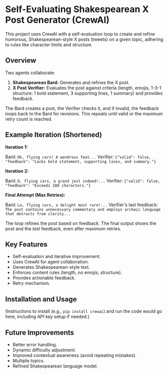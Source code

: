 # Self-Evaluating Shakespearean X Post Generator (CrewAI)

This project uses CrewAI with a self-evaluation loop to create and refine humorous, Shakespearean-style X posts (tweets) on a given topic, adhering to rules like character limits and structure.

## Overview

Two agents collaborate:

1.  **Shakespearean Bard:** Generates and refines the X post.
2.  **X Post Verifier:** Evaluates the post against criteria (length, emojis, 1-3-1 structure: 1 bold statement, 3 supporting lines, 1 summary) and provides feedback.

The Bard creates a post, the Verifier checks it, and if invalid, the feedback loops back to the Bard for revisions. This repeats until valid or the maximum retry count is reached.

## Example Iteration (Shortened)

**Iteration 1:**

Bard: `Oh, flying cars! A wondrous feat...`
Verifier: `{"valid": false, "feedback": "Lacks bold statement, supporting lines, and summary."}`

**Iteration 2:**

Bard: `O, flying cars, a grand jest indeed!...`
Verifier: `{"valid": false, "feedback": "Exceeds 280 characters."}`

**Final Attempt (Max Retries):**

Bard: `Lo, flying cars, a delight most rare!...`
Verifier's last feedback: `The post contains unnecessary commentary and employs archaic language that detracts from clarity...`

The loop refines the post based on feedback. The final output shows the post and the *last* feedback, even after maximum retries.

## Key Features

*   Self-evaluation and iterative improvement.
*   Uses CrewAI for agent collaboration.
*   Generates Shakespearean-style text.
*   Enforces content rules (length, no emojis, structure).
*   Provides actionable feedback.
*   Retry mechanism.

## Installation and Usage
(Instructions to install (e.g., `pip install crewai`) and run the code would go here, including API key setup if needed.)

## Future Improvements

*   Better error handling.
*   Dynamic difficulty adjustment.
*   Improved contextual awareness (avoid repeating mistakes).
*   Multiple topics.
* Refined Shakespearean language model.
